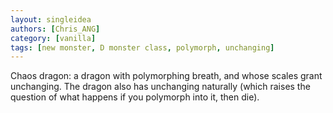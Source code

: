 ```yaml
---
layout: singleidea
authors: [Chris_ANG]
category: [vanilla]
tags: [new monster, D monster class, polymorph, unchanging]
---
```

Chaos dragon: a dragon with polymorphing breath, and whose scales grant
unchanging. The dragon also has unchanging naturally (which raises the question
of what happens if you polymorph into it, then die).
